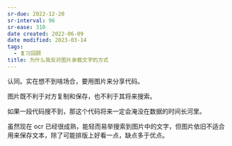 ```yaml
---
sr-due: 2022-12-20
sr-interval: 96
sr-ease: 310
date created: 2022-06-09
date modified: 2023-03-14
tags:
  - 复习回顾
title: 为什么我反对图片承载文字的方式
---
```


认同。实在想不到啥场合，要用图片来分享代码。

图片既不利于对方复制和保存，也不利于其将来搜索。

如果一段代码搜不到，那这个代码将来一定会淹没在数据的时间长河里。

虽然现在 ocr 已经很成熟，能轻而易举搜索到图片中的文字，但图片依旧不适合用来保存文本，除了可能排版上好看一点，缺点多于优点。
